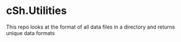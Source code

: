 # cSh.Utilities
This repo looks at the format of all data files in a directory and returns unique data formats
